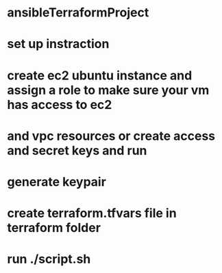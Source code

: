 # ansibleTerraformProject
# set up instraction
# create ec2  ubuntu instance and assign a role to make sure your vm has access to ec2
# and vpc resources or create access and secret keys and run
# generate keypair
# create terraform.tfvars file in terraform folder
# run ./script.sh
